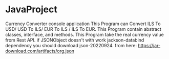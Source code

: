 # JavaProject
Currency Converter console application
This Program can Convert ILS To USD/ USD To ILS/ EUR To ILS / ILS To EUR.
This Program contain abstract classes, interface, and methods.
This Program take the real currency value from Rest API.
if JSONObject doesn't with work jackson-databind dependency you should download json-20220924.
from here: https://jar-download.com/artifacts/org.json
